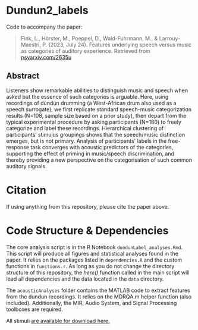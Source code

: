 # Dundun2_labels
Code to accompany the paper: 

> Fink, L., Hörster, M., Poeppel, D., Wald-Fuhrmann, M., & Larrouy-Maestri, P. (2023, July 24). Features underlying speech versus music as categories of auditory experience. Retrieved from [psyarxiv.com/2635u](psyarxiv.com/2635u)

## Abstract
Listeners show remarkable abilities ​to distinguish music and speech when asked but the essence of such categories is arguable. Here, using recordings of dùndún drumming (a West-African drum also used as a speech surrogate), we first replicate standard speech-music categorization results (N=108, sample size based on a prior study), then depart from the typical experimental procedure by asking participants (N=180) to freely categorize and label these recordings. Hierarchical clustering of participants’ stimulus groupings shows that the speech/music distinction emerges, but is not primary. Analysis of participants' labels in the free-response task converges with acoustic predictors of the categories, supporting the effect of priming in music/speech discrimination, and thereby providing a new perspective on the categorisation of such common auditory signals. 

# Citation
If using anything from this repository, please cite the paper above. 

# Code Structure & Dependencies
The core analysis script is in the R Notebook `dundunLabel_analyses.Rmd`. 
This script will produce all figures and statistical analyses found in the paper. 
It relies on the packages listed in `dependencies.R` and the custom functions in `functions.r`. As long as you do not change the directory structure of this repository, the *here()* function called in the main script will load all dependencies and the data located in the `data` directory. 

The `acousticAnalyses` folder contains the MATLAB code to extract features from the dundun recordings. It relies on the MDRQA.m helper function (also included). Additionally, the MIR, Audio System, and Signal Processing toolboxes are required.

All stimuli [are available for download here.](https://edmond.mpdl.mpg.de/dataset.xhtml?persistentId=doi:10.17617/3.JATDRF)




